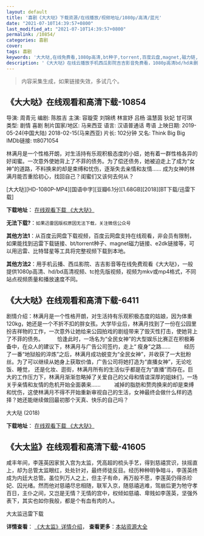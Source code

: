 ```yaml
---
layout: default
title: '喜剧《大大哒》下载资源/在线播放/视频地址/1080p/高清/蓝光'
date: "2021-07-10T14:39:57+0800"
last_modified_at: "2021-07-10T14:39:57+0800"
permalink: /10854/
categories: 喜剧
cover:
tags: 喜剧
keywords: '大大哒,在线免费看,1080p高清,bt种子,torrent,百度云盘,magnet,磁力链,迅雷下载资源'
description: '《大大哒》在线云播放手机西瓜影院吉吉影音免费看，1080p高清bd/hd未删减完整版和tc抢先枪版，mkv/mp4格式，附带bt/torrent种子、magnet/磁力链、百度云盘、网盘资源迅雷下载链接'
---
```


>内容采集生成，如果链接失效，多试几个。


## 《大大哒》在线观看和高清下载-10854

导演: 周青元 编剧: 陈胜吉 主演: 容璇雯 刘锦绣 林宣妤 吕杨 温慧茵 狄妃 甘可琪 类型: 剧情 喜剧 制片国家/地区: 马来西亚 语言: 汉语普通话 粤语 上映日期: 2019-05-24(中国大陆) 2018-02-15(马来西亚) 片长: 102分钟 又名: Think Big Big IMDb链接: tt8071054

林满月是一个性格开朗，对生活持有乐观积极态度的小妞，她有着一群性格各异的好闺蜜。一次意外使她背上了不菲的债务。为了偿还债务，她被迫走上了成为“女神”的道路，不料换来的却是束缚和忧伤，逐渐失去亲情和友情…… 成为女神的林满月能否重拾初心，找回自己？闺蜜们又该何去何从？


[大大哒][HD-1080P-MP4][国语中字][豆瓣6.1分][1.68GB][2018][BT下载/迅雷下载]

**下载地址**： [在线观看下载 《大大哒》](https://www.btdx8.com/torrent/ddd_2018.html) 


**无法下载?**：`如果迅雷因版权原因无法下载，关注微信公众号 `

**其他方法1**：从百度云网盘下载视频，百度云网盘支持在线观看，非会员有限制，如果能找到迅雷下载链接、bt/torrent种子、magnet磁力链接、e2dk链接等，可以用迅雷、比特彗星等工具将完整视频下载到本地。

**其他方法2**：用手机云播、西瓜影院、吉吉影音等在线免费观看《大大哒》，一般提供1080p高清、hd/bd高清视频、tc抢先版视频，视频为mkv或mp4格式，不同站点视频质量和播放速度不同。


## 《大大哒》在线观看和高清下载-6411

剧情介绍：林满月是一个性格开朗，对生活持有乐观积极态度的姑娘，因为体重120kg，她还是一个不折不扣的胖女孩。大学毕业后，林满月找到了一份在公园里扮吉祥物的工作，一次意外让她给来公园拍戏的剧组带来了毁灭性打击，使她背上了不菲的债务。  　　恰逢此时，一场名为“全民女神”的大型娱乐比赛正在积极筹备中，在众人的建议下，林满月与广告公司签约，走上“ 瘦身”之路......  　　经历了一番“地狱般的淬炼”之后，林满月成功蜕变为“全民女神”，并收获了一大批粉丝。为了可以继续从她身上获取价值，广告公司将她打造为“直播女神”，无论吃饭、睡觉， 还是化妆、逛街，林满月所有的生活似乎都是在为“直播”而存在。巨大的工作压力下，林满月渐渐忽略掉了关爱自己的父母和情谊深厚的姐妹们，一场关乎亲情和友情的危机开始全面袭来......  　　减掉的脂肪和赘肉换来的却是束缚和忧伤，这使林满月不得不开始重新审视自己的生活，女神最终会做什么样的选择？她还能继续做回最初那个天真、快乐的自己吗？


大大哒 (2018)

**下载地址**： [在线观看下载 《大大哒》](https://www.btbtdy.me/btdy/dy14891.html) 


## 《大太监》在线观看和高清下载-41605

咸丰年间，李莲英因家贫入宫为太监，凭高超的梳头手艺，得到慈禧赏识，扶摇直上，却为总管太监眼红，处处针对，最终师徒反目。经历种种明争暗斗，李莲英终成为内廷大总管。虽位列万人之上，但主子有命，再万般不愿，李莲英仍得杀珍妃、囚光绪。然而他对慈禧尽忠相随，联军入京，随慈禧逃难，驾崩后更为牠守孝百日，主仆之间，又岂是无情？无情的宫中，权倾如慈禧、卑贱如李莲英，坚强外表下，其实也如你我般，都是个有血有肉的人。


大太监迅雷下载

**详情查看**： [《大太监》详情介绍](/movie/41605/)， **查看更多**：[本站资源大全](/movie/t/all/)


